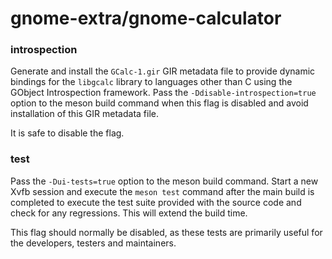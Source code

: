 # gnome-extra/gnome-calculator

### introspection
Generate and install the `GCalc-1.gir` GIR metadata file to provide dynamic bindings for the `libgcalc` library to languages other than C using the GObject Introspection framework. Pass the `-Ddisable-introspection=true` option to the meson build command when this flag is disabled and avoid installation of this GIR metadata file.

It is safe to disable the flag.

### test
Pass the `-Dui-tests=true` option to the meson build command. Start a new Xvfb session and execute the `meson test` command after the main build is completed to execute the test suite provided with the source code and check for any regressions. This will extend the build time.

This flag should normally be disabled, as these tests are primarily useful for the developers, testers and maintainers.
